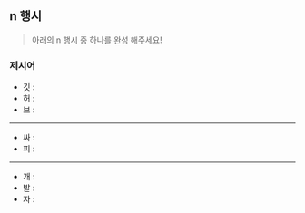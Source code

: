 ## n 행시
> 아래의 n 행시 중 하나를 완성 해주세요!

### 제시어
- 깃 :
- 허 :
- 브 :

---

- 싸 :
- 피 :

---

- 개 :
- 발 :
- 자 :
